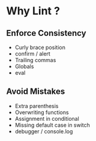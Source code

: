 # Why Lint ?

## Enforce Consistency

* Curly brace position
* confirm / alert
* Trailing commas
* Globals
* eval


## Avoid Mistakes

* Extra parenthesis
* Overwriting functions
* Assignment in conditional
* Missing default case in switch
* debugger / console.log
